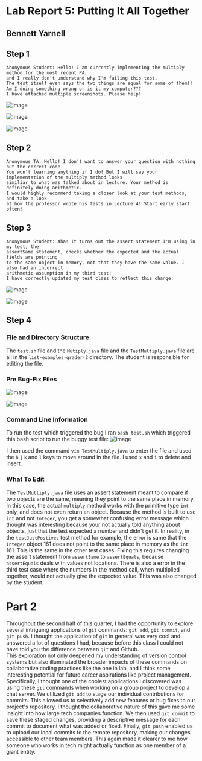 # Lab Report 5: Putting It All Together
## Bennett Yarnell 



## Step 1

```
Anonymous Student: Hello! I am currently implementing the multiply method for the most recent PA,
and I really don't understand why I'm failing this test.
The test itself even says the two things are equal for some of them!!
Am I doing something wrong or is it my computer???
I have attached multiple screenshots. Please help!
```

![image](ss1.png)

![image](ss2.png)

![image](ss3.png)

## Step 2

```
Anonymous TA: Hello! I don't want to answer your question with nothing but the correct code.
You won't learning anything if I do! But I will say your implementation of the multiply method looks
similiar to what was talked about in lecture. Your method is definitely doing arithmetic.
I would highly recommend taking a closer look at your test methods, and take a look
at how the professor wrote his tests in Lecture 4! Start early start often!
```

## Step 3

```
Anonymous Student: Aha! It turns out the assert statement I'm using in my test, the
assertSame statement, checks whether the expected and the actual fields are pointing
to the same object in memory, not that they have the same value. I also had an incorrect
arithmetic assumption in my third test!
I have correctly updated my test class to reflect this change:
```

![image](ss6.png)

![image](ss5.png)

## Step 4

### File and Directory Structure
The ```test.sh``` file and the ```Mutiply.java``` file and the ```TestMultiply.java``` file are all in the ```list-examples-grader-2``` directory. The student is responsible for editing the file.

### Pre Bug-Fix Files
![image](ss1.png)

![image](ss3.png)

### Command Line Information
To run the test which triggered the bug I ran `bash test.sh` which triggered this bash script to run the buggy test file:
![image](ss8.png)

I then used the command `vim TestMultiply.java` to enter the file and used the `h` `j` `k` and `l` keys to move around in the file. I used `x` and `i` to delete and insert.

### What To Edit
The `TestMultiply.java` file uses an assert statement meant to compare if two objects are the same, meaning they point to the same place in memory. In this case, the actual `multiply` method
works with the primitive type `int ` only, and does not even return an object. Because the method is built to use `int` and not `Integer`, you get a somewhat confusing error message which I thought was interesting because
your not actually told anything about objects, just that the test expected a number and didn't get it. In reality, in the `testJustPostives` test method for example, the error is same that the `Integer` object 161 does not point to the same place in memory as the 
`int` 161. This is the same in the other test cases. Fixing this requires changing the assert statement from ```assertSame``` to ```assertEquals```, because ```assertEquals``` deals with values not locations. 
There is also a error in the third test case where the numbers in the method call, when multiplied together, would not actually give the expected value. This was also changed by the student. 

# Part 2
Throughout the second half of this quarter, I had the opportunity to explore several intriguing applications of `git` commands: `git add`, `git commit`, and `git push`. I thought the application of `git` in general was very cool and answered a lot of questions I had, because before this class I could not have told you the difference between `git` and Github.  
This exploration not only deepened my understanding of version control systems but also illuminated the broader impacts of these commands on collaborative coding practices like the one in lab, and I think some interesting potential for future career aspirations like project management. 
Specifically, I thought one of the coolest applications I discovered was using these `git` commands when working on a group project to develop a chat server. We utilized `git add` to stage our individual contributions for commits. This allowed us to selectively add new features or bug fixes to our project's repository. I thought the collaborative nature of this gave me some insight into how large tech companies function. We then used `git commit` to save these staged changes, providing a descriptive message for each commit to document what was added or fixed. Finally, `git push` enabled us to upload our local commits to the remote repository, making our changes accessible to other team members.
This again made it clearer to me how someone who works in tech might actually function as one member of a giant entity. 















